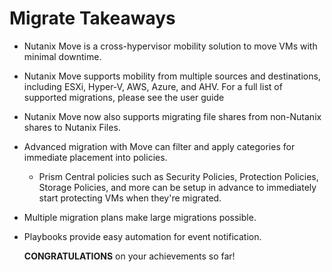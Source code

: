 # Migrate Takeaways


- Nutanix Move is a cross-hypervisor mobility solution to move VMs with minimal downtime.
- Nutanix Move supports mobility from multiple sources and destinations, including ESXi, Hyper-V, AWS, 
Azure, and AHV. For a full list of supported migrations, please see the user guide
- Nutanix Move now also supports migrating file shares from non-Nutanix shares to Nutanix Files.
- Advanced migration with Move can filter and apply categories for immediate placement into policies.
  - Prism Central policies such as Security Policies, Protection Policies, Storage Policies, and more can 
  be setup in advance to immediately start protecting VMs when they're migrated.
- Multiple migration plans make large migrations possible.
- Playbooks provide easy automation for event notification.

  **CONGRATULATIONS** on your achievements so far!